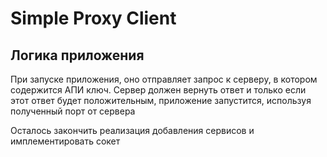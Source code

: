 # Simple Proxy Client

## Логика приложения

При запуске приложения, оно отправляет запрос к серверу, в котором содержится АПИ ключ. Сервер должен вернуть ответ и только если этот ответ будет положительным, приложение запустится, используя полученный порт от сервера

Осталось закончить реализация добавления сервисов и имплементировать сокет